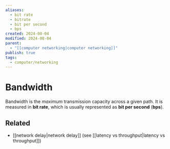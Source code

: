 ```yaml
---
aliases:
  - bit rate
  - bitrate
  - bit per second
  - bps
created: 2024-08-04
modified: 2024-08-04
parent:
  - "[[computer networking|computer networking]]"
publish: true
tags:
  - computer/networking
---
```


# Bandwidth

Bandwidth is the *maximum* transmission capacity across a given path. It is measured in **bit rate**, which is usually represented as **bit per second** (**bps**).

## Related
- [[network delay|network delay]] (see [[latency vs throughput|latency vs throughput]])